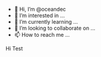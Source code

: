 - 👋 Hi, I’m @oceandec
- 👀 I’m interested in ...
- 🌱 I’m currently learning ...
- 💞️ I’m looking to collaborate on ...
- 📫 How to reach me ...

<!---
oceandec/oceandec is a ✨ special ✨ repository because its `README.md` (this file) appears on your GitHub profile.
You can click the Preview link to take a look at your changes.
---> 

Hi Test 
